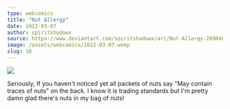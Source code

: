 ```yaml
---
type: webcomics
title: "Nut Allergy"
date: 2012-03-07
author: spiritshadowx
source: https://www.deviantart.com/spiritshadowx/art/Nut-Allergy-289048292
image: /assets/webcomics/2012-03-07.webp
slug: 16
---
```


![](/assets/webcomics/2012-03-07.webp)

Seriously, If you haven't noticed yet all packets of nuts say "May contain traces of nuts" on the back. I know it is trading standards but I'm pretty damn glad there's nuts in my bag of nuts!

